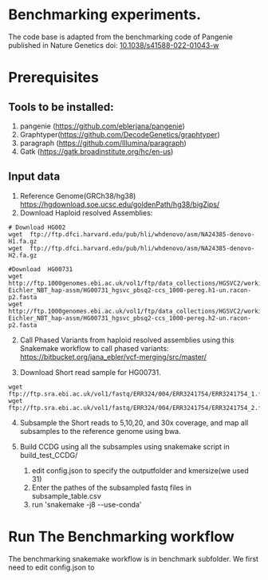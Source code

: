 # Benchmarking experiments.
The code base is adapted from the benchmarking code of Pangenie published  in Nature Genetics doi: [10.1038/s41588-022-01043-w](https://www.nature.com/articles/s41588-022-01043-w)

# Prerequisites

## Tools to be installed:
1. pangenie (https://github.com/eblerjana/pangenie)
2. Graphtyper(https://github.com/DecodeGenetics/graphtyper)
3. paragraph (https://github.com/Illumina/paragraph)
4. Gatk (https://gatk.broadinstitute.org/hc/en-us)

## Input data
1. Reference Genome(GRCh38/hg38) https://hgdownload.soe.ucsc.edu/goldenPath/hg38/bigZips/
2. Download Haploid resolved Assemblies:
```
# Download HG002
wget  ftp://ftp.dfci.harvard.edu/pub/hli/whdenovo/asm/NA24385-denovo-H1.fa.gz
wget  ftp://ftp.dfci.harvard.edu/pub/hli/whdenovo/asm/NA24385-denovo-H2.fa.gz

#Download  HG00731
wget  http://ftp.1000genomes.ebi.ac.uk/vol1/ftp/data_collections/HGSVC2/working/20200417_Marschall-Eichler_NBT_hap-assm/HG00731_hgsvc_pbsq2-ccs_1000-pereg.h1-un.racon-p2.fasta
wget  http://ftp.1000genomes.ebi.ac.uk/vol1/ftp/data_collections/HGSVC2/working/20200417_Marschall-Eichler_NBT_hap-assm/HG00731_hgsvc_pbsq2-ccs_1000-pereg.h2-un.racon-p2.fasta

```
2. Call Phased Variants from haploid resolved assemblies using this Snakemake workflow to call phased variants: https://bitbucket.org/jana_ebler/vcf-merging/src/master/

3. Download Short read sample for HG00731.
```
wget ftp://ftp.sra.ebi.ac.uk/vol1/fastq/ERR324/004/ERR3241754/ERR3241754_1.fastq.gz
wget ftp://ftp.sra.ebi.ac.uk/vol1/fastq/ERR324/004/ERR3241754/ERR3241754_2.fastq.gz
```

4. Subsample the Short reads to 5,10,20, and 30x coverage, and map all subsamples to the reference genome using bwa.

5. Build CCDG using all the subsamples using snakemake script in build_test_CCDG/
    1. edit config.json to specify the outputfolder and kmersize(we used 31)
    2. Enter the pathes of the subsampled fastq files in subsample_table.csv
    3. run 'snakemake -j8 --use-conda'


# Run The Benchmarking workflow
The benchmarking snakemake workflow is in benchmark subfolder. We first need to edit config.json to 


